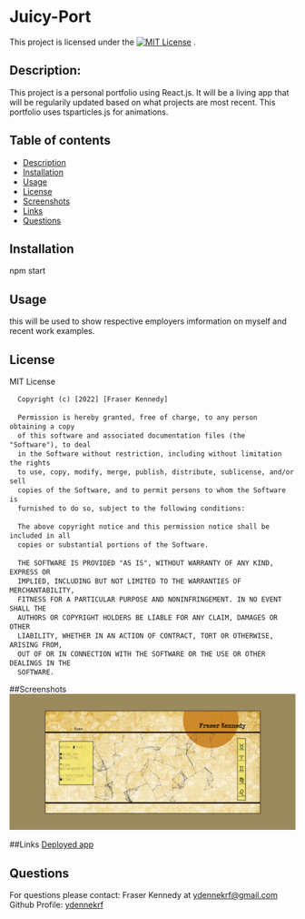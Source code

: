 # Juicy-Port

  This project is licensed under the [![MIT License](https://img.shields.io/badge/license-MIT-blue.svg)](#license) .
    
  ## Description:
  This project is a personal portfolio using React.js. It will be a living app that will be regularily updated based on what projects are most recent. This portfolio uses tsparticles.js for animations. 
      
      
  ## Table of contents
  * [Description](#description)
  * [Installation](#installation)
  * [Usage](#usage)
  * [License](#license)
  * [Screenshots](#screenshots)
  * [Links](#links)
  * [Questions](#questions)
      
  ## Installation
  npm start
  ## Usage
  this will be used to show respective employers imformation on myself and recent work examples.
  ## License
  MIT License

      Copyright (c) [2022] [Fraser Kennedy]
      
      Permission is hereby granted, free of charge, to any person obtaining a copy
      of this software and associated documentation files (the "Software"), to deal
      in the Software without restriction, including without limitation the rights
      to use, copy, modify, merge, publish, distribute, sublicense, and/or sell
      copies of the Software, and to permit persons to whom the Software is
      furnished to do so, subject to the following conditions:
      
      The above copyright notice and this permission notice shall be included in all
      copies or substantial portions of the Software.
      
      THE SOFTWARE IS PROVIDED "AS IS", WITHOUT WARRANTY OF ANY KIND, EXPRESS OR
      IMPLIED, INCLUDING BUT NOT LIMITED TO THE WARRANTIES OF MERCHANTABILITY,
      FITNESS FOR A PARTICULAR PURPOSE AND NONINFRINGEMENT. IN NO EVENT SHALL THE
      AUTHORS OR COPYRIGHT HOLDERS BE LIABLE FOR ANY CLAIM, DAMAGES OR OTHER
      LIABILITY, WHETHER IN AN ACTION OF CONTRACT, TORT OR OTHERWISE, ARISING FROM,
      OUT OF OR IN CONNECTION WITH THE SOFTWARE OR THE USE OR OTHER DEALINGS IN THE
      SOFTWARE.
  ##Screenshots
  ![home](./src/assets/Untitled.png)

  ##Links
  [Deployed app](https://ydennekrf.github.io/Juicy-Port/)

  ## Questions
  For questions please contact: Fraser Kennedy
  at  [ydennekrf@gmail.com](mailto:ydennekrf@gmail.com)
  Github Profile: [ydennekrf](https://github.com/ydennekrf) 
